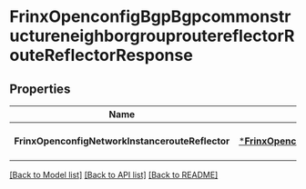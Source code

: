 # FrinxOpenconfigBgpBgpcommonstructureneighborgrouproutereflectorRouteReflectorResponse

## Properties
Name | Type | Description | Notes
------------ | ------------- | ------------- | -------------
**FrinxOpenconfigNetworkInstancerouteReflector** | [***FrinxOpenconfigBgpBgpcommonstructureneighborgrouproutereflectorRouteReflector**](frinx.openconfig.bgp.bgpcommonstructureneighborgrouproutereflector.RouteReflector.md) |  | [optional] [default to null]

[[Back to Model list]](../README.md#documentation-for-models) [[Back to API list]](../README.md#documentation-for-api-endpoints) [[Back to README]](../README.md)



